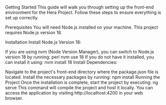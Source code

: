 Getting Started
This guide will walk you through setting up the front-end environment for the Hera Project. Follow these steps to ensure everything is set up correctly.

Prerequisites
You will need Node.js installed on your machine. This project requires Node.js version 18.

Installation
Install Node.js Version 18:

If you are using nvm (Node Version Manager), you can switch to Node.js version 18 by running:
perl
nvm use 18
If you do not have it installed, you can install it using:
nvm install 18
Install Dependencies:

Navigate to the project's front-end directory where the package.json file is located.
Install the necessary packages by running:
npm install
Running the Project
Once the installation is complete, start the project by executing:
ng serve
This command will compile the project and host it locally.
You can access the application by visiting http://localhost:4200 in your web browser.